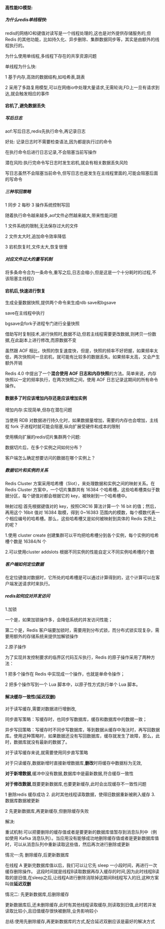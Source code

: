 #### 高性能IO模型:

##### 为什么redis单线程快:

redis的网络IO和键值对读写是一个线程处理的,这也是对外提供存储服务的,但 Redis 的其他功能，比如持久化、异步删除、集群数据同步等，其实是由额外的线程执行的。

为什么使用单线程,多线程下存在的共享资源问题

单线程为什么快:

1 基于内存,高效的数据结构,如哈希表,跳表 

2 采用了多路复用模型,可以在网络io中处理大量请求,无需轮询,FD上一旦有请求到达,就会触发相应的事件

#### 宕机了,避免数据丢失

##### 写后日志

aof:写后日志,redis先执行命令,再记录日志

好处: 记录日志时不需要检查语法,因为都是执行过的命令

在执行命令后进行日志记录,不会阻塞当前写操作

潜在风险:执行完命令写日志时发生宕机,就会有相关数据丢失风险

写日志虽然不会阻塞当前命令,但写日志也是发生在主线程里面的,可能会阻塞后面的写命令

##### 三种写回策略

1 同步  2 每秒  3 操作系统控制写回

随着执行命令越来越多,aof文件必然越来越大,带来性能问题

1 文件系统的限制,无法保存过大的文件

2 文件太大时,追加命令效率降低

3 宕机恢复时,文件太大,恢复很慢

##### 对应文件过大的重写机制

将多条命令合为一条命令,重写之后,日志会缩小,但是这是一个十分耗时的过程,不该阻塞主线程()

#### 宕机后,快速进行恢复

生成全量数据快照,提供两个命令来生成rdb save和bgsave

save在主线程中执行

bgsave会fork子进程专门进行全量快照

借助写时复制技术,进行快照时,数据不动,但若主线程需要更改数据,则拷贝一份数据,在此副本上进行修改,而原数据不变

虽然跟 AOF 相比，快照的恢复速度快，但是，快照的频率不好把握，如果频率太低，两次快照间一旦宕机，就可能有比较多的数据丢失。如果频率太高，又会产生额外开销

Redis 4.0 中提出了一个**混合使用 AOF 日志和内存快照**的方法。简单来说，内存快照以一定的频率执行，在两次快照之间，使用 AOF 日志记录这期间的所有命令操作。

#### 数据多了时应该增加内存还是应该增加实例

增加内存:实现简单,但存在潜在问题

当使用 RDB 对数据进行持久化时，如果数据量增加，需要的内存也会增加，主线程 fork 子进程时就可能会阻塞,纵向扩展受硬件和成本的限制

使用横向扩展的redis切片集群两个问题:

数据切片后，在多个实例之间如何分布？

客户端怎么确定想要访问的数据在哪个实例上？

##### 数据切片和实例的关系

Redis Cluster 方案采用哈希槽（Slot），来处理数据和实例之间的映射关系。在 Redis Cluster 方案中，一个切片集群共有 16384 个哈希槽，这些哈希槽类似于数据分区，每个键值对都会根据它的 key，被映射到一个哈希槽中。

映射过程:首先根据键值对的 key，按照CRC16 算法计算一个 16 bit 的值；然后，再用这个 16bit 值对 16384 取模，得到 0~16383 范围内的模数，每个模数代表一个相应编号的哈希槽。那么，这些哈希槽又是如何被映射到具体的 Redis 实例上的呢？

 1.使用 cluster create 创建集群可以平均把哈希槽分到各个实例，每个实例的哈希槽个数是 16384/N 个 

2.可以使用cluster addslots 根据不同实例的性能自定义不同实例哈希槽的个数

##### 客户端如何定位数据

在定位键值对数据时，它所处的哈希槽是可以通过计算得到的，这个计算可以在客户端发送请求时来执行。

##### redis如何应对并发访问

1.加锁

一个是，如果加锁操作多，会降低系统的并发访问性能；

第二个是，Redis 客户端要加锁时，需要用到分布式锁，而分布式锁实现复杂，需要用额外的存储系统来提供加解锁操作

2.原子操作

为了实现并发控制要求的临界区代码互斥执行，Redis 的原子操作采用了两种方法：

1 把多个操作在 Redis 中实现成一个操作，也就是单命令操作；

2 把多个操作写到一个 Lua 脚本中，以原子性方式执行单个 Lua 脚本。

#### 解决缓存一致性(延迟双删)

对于读写缓存,需要对数据进行增删改,

同步直写策略：写缓存时，也同步写数据库，缓存和数据库中的数据一致；

异步写回策略：写缓存时不同步写数据库，等到数据从缓存中淘汰时，再写回数据库。使用这种策略时，如果数据还没有写回数据库，缓存就发生了故障，那么，此时，数据库就没有最新的数据了。

对于读写缓存来说,就需要使用同步直写策略

对于只读缓存,数据新增时直接新增数据库,**删改**时将缓存中数据标为无效,

**对于新增数据**,缓冲中没有数据,数据库中是最新数据,符合缓存一致性

**对于修改数据**,既要更新数据库,也要更新缓存,此时会出现缓存不一致性问题

1   删除redis 缓存成功 2. 此时其他线程读取数据，使得旧数据重新被刷入缓存 3. 数据库数据被更新

2 先更新数据库,再更新缓存,但删除缓存失败

解决:

重试机制:可以把要删除的缓存值或者是要更新的数据库值暂存到消息队列中（例如使用 Kafka 消息队列）。当应用没有能够成功地删除缓存值或者是更新数据库值时，可以从消息队列中重新读取这些值，然后再次进行删除或更新

情况一:先 删除缓存,后更新数据库

在线程 A 更新完数据库值以后，我们可以让它先 sleep 一小段时间，再进行一次缓存删除操作。 这段时间就是线程B读取数据再存入缓存的时间,因为此时线程B读取的是旧值,在sleep之后,让线程A进行删除消除掉这期间B线程写入的旧,这种方案叫做**延迟双删**

情况二: 先更新数据库,后删除缓存

更新数据库后,还未删除缓存,此时有其他线程读取缓存,则读取到旧值,此时若并发读取比较小,且旧值缓存很快被删除,业务影响较小

总结:使用先删除缓存,再更新数据库的方式,配合延迟双删应该是最好的解决方式











